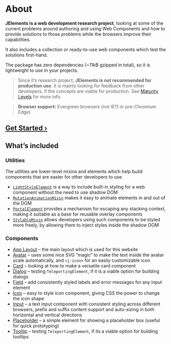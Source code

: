 # About

<div class="hero">
  <j-icon></j-icon>
</div>

<p class="ingress"><b>JElements is a web development research project</b>, looking at some of the current problems around authoring and using Web Components and how to provide solutions to those problems while the browsers improve their capabilities.</p>

<p class="ingress">It also includes a collection or ready-to-use web components which test the solutions first-hand.</p>

<p>The package has zero dependencies (~11kB gzipped in total), so it is lightweight to use in your projects.</p>

> Since it’s research project, **JElements is not recommended for production use**. It is mainly looking for feedback from other developers, if the concepts are viable for production. See [Maturity Levels](/maturity) for more info.

> **Browser support:** Evergreen browsers (not IE11 or pre-Chromium Edge)

## [Get Started ›](/howto)

## What’s included

### Utilities

The utilities are lower-level mixins and elements which help build components that are easier for other developers to use.

- [`LightStyleElement`](/light-style-element) is a way to include built-in styling for a web component without the need to use shadow DOM
- [`MutationAnimationMixin`](/mutation-animation) makes it easy to animate elements in and out of the DOM
- [`PortalElement`](/portal-element) provides a mechanism for escaping any stacking context, making it suitable as a base for reusable overlay components
- [`StylableMixin`](/stylable-mixin) allows developers using such components to be styled more freely, by allowing them to inject styles inside the shadow DOM


### Components

- [App Layout](/app-layout) – the main layout which is used for this website
- [Avatar](/avatar) – uses some nice SVG ”magic” to make the text inside the avatar scale automatically, and `<j-icon>` for an easily customizable icon
- [Card](/card) – looking at how to make a versatile card component
- [Dialog](/dialog) – testing `TeleportingElement`, if it is a viable option for building dialogs
- [Field](/field) – add consistently styled labels and error messages for any input element
- [Icon](/icon) – easy to style icon component, giving CSS the power to change the icon shape
- [Input](/input) – a text input component with consistent styling across different browsers, prefix and suffix content support and auto-sizing in both horizontal and vertical directions
- [Placeholder](/placeholder) – a simple element for showing a placeholder box (useful for quick prototyping)
- [Tooltip](/tooltip) – testing `TeleportingElement`, if its a viable option for building tooltips

